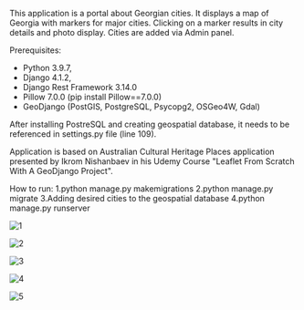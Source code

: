 This application is a portal about Georgian cities. It displays a map of Georgia with markers for major cities. Clicking on a marker results in city details and photo display. Cities are added via Admin panel.

Prerequisites:

- Python 3.9.7,
- Django 4.1.2,
- Django Rest Framework 3.14.0
- Pillow 7.0.0 (pip install Pillow==7.0.0)
- GeoDjango (PostGIS, PostgreSQL, Psycopg2, OSGeo4W, Gdal)

After installing PostreSQL and creating geospatial database, it needs to be referenced in settings.py file (line 109).

Application is based on Australian Cultural Heritage Places application presented by Ikrom Nishanbaev in his Udemy Course "Leaflet From Scratch With A GeoDjango Project".

How to run: 1.python manage.py makemigrations 2.python manage.py migrate 3.Adding desired cities to the geospatial database 4.python manage.py runserver



![1](https://github.com/ma-github-account/Georgian-Cities-Portal/assets/89083426/ba4916c9-3aae-4c9c-b14d-f83f32a064e3)


![2](https://github.com/ma-github-account/Georgian-Cities-Portal/assets/89083426/2c7975a8-625d-4436-90bb-173587d6b19a)


![3](https://github.com/ma-github-account/Georgian-Cities-Portal/assets/89083426/be103157-a211-4d88-98d2-e9c2cbf8525c)


![4](https://github.com/ma-github-account/Georgian-Cities-Portal/assets/89083426/b8f7aa08-37ab-4f49-8091-be9a5b9a855c)


![5](https://github.com/ma-github-account/Georgian-Cities-Portal/assets/89083426/0148879d-e8aa-4201-81c3-8e87f8234f0a)



















